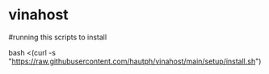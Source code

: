 # vinahost
#running this scripts to install

bash <(curl -s "https://raw.githubusercontent.com/hautph/vinahost/main/setup/install.sh")
